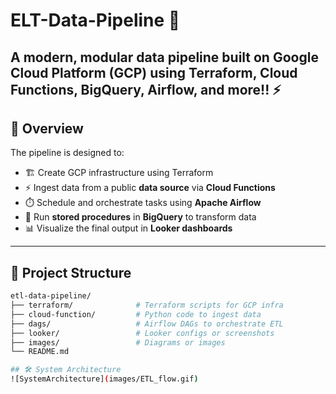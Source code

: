 # ELT-Data-Pipeline 🚀

## A modern, modular data pipeline built on Google Cloud Platform (GCP) using Terraform, Cloud Functions, BigQuery, Airflow, and more!! ⚡

## 🧠 Overview

The pipeline is designed to:

- 🏗️ Create GCP infrastructure using Terraform
- ⚡ Ingest data from a public **data source** via **Cloud Functions**
- ⏱️ Schedule and orchestrate tasks using **Apache Airflow**
- 🔁 Run **stored procedures** in **BigQuery** to transform data
- 📊 Visualize the final output in **Looker dashboards**

---

## 📁 Project Structure

```bash
etl-data-pipeline/
├── terraform/              # Terraform scripts for GCP infra
├── cloud-function/         # Python code to ingest data
├── dags/                   # Airflow DAGs to orchestrate ETL
├── looker/                 # Looker configs or screenshots
├── images/                 # Diagrams or images
└── README.md

## 🛠️ System Architecture
![SystemArchitecture](images/ETL_flow.gif)
